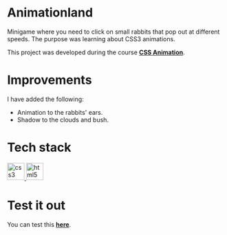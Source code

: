 # Animationland

Minigame where you need to click on small rabbits that pop out at different speeds. The purpose was learning about CSS3 animations.

This project was developed during the course [**CSS Animation**](https://platzi.com/cursos/animaciones-css/).

# Improvements

I have added the following:

- Animation to the rabbits' ears.
- Shadow to the clouds and bush.

# Tech stack

<p>
  <a href="https://developer.mozilla.org/en-US/docs/Web/CSS" >
    <img src="https://cdn.jsdelivr.net/gh/devicons/devicon/icons/css3/css3-original.svg" alt="css3" width="40" height="40" />
  </a>
  <a href="https://developer.mozilla.org/en-US/docs/Glossary/HTML5" >
    <img src="https://cdn.jsdelivr.net/gh/devicons/devicon/icons/html5/html5-original.svg" alt="html5" width="40" height="40" />
  </a>
</p>

# Test it out

You can test this [**here**](https://yuneidyc.github.io/Animationland/).
